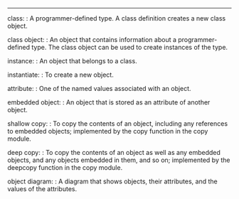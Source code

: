--------

class:
:   A programmer-defined type. A class definition creates a new class object.

class object:
:   An object that contains information about a programmer-defined type. The class object can be used to create instances of the type.

instance:
:   An object that belongs to a class.

instantiate:
:   To create a new object.

attribute:
:   One of the named values associated with an object.

embedded object:
:   An object that is stored as an attribute of another object.

shallow copy:
:   To copy the contents of an object, including any references to embedded objects; implemented by the <span>copy</span> function in the <span>copy</span> module.

deep copy:
:   To copy the contents of an object as well as any embedded objects, and any objects embedded in them, and so on; implemented by the <span>deepcopy</span> function in the <span>copy</span> module.

object diagram:
:   A diagram that shows objects, their attributes, and the values of the attributes.

